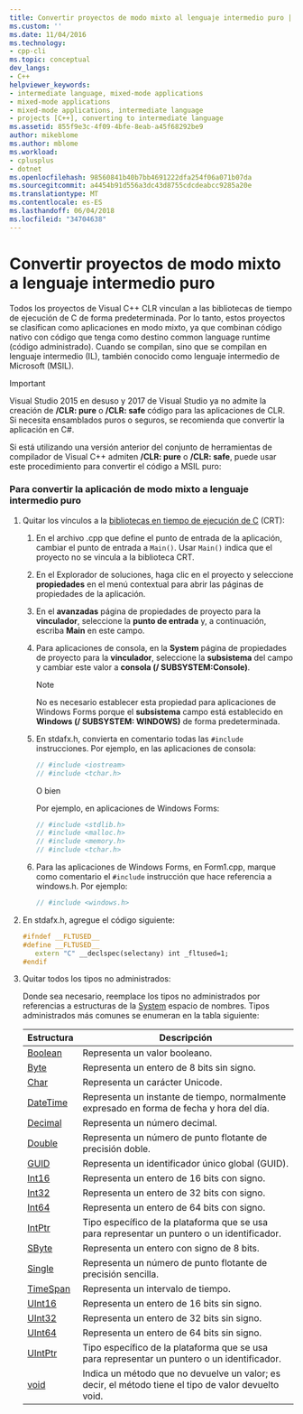 ```yaml
---
title: Convertir proyectos de modo mixto al lenguaje intermedio puro | Documentos de Microsoft
ms.custom: ''
ms.date: 11/04/2016
ms.technology:
- cpp-cli
ms.topic: conceptual
dev_langs:
- C++
helpviewer_keywords:
- intermediate language, mixed-mode applications
- mixed-mode applications
- mixed-mode applications, intermediate language
- projects [C++], converting to intermediate language
ms.assetid: 855f9e3c-4f09-4bfe-8eab-a45f68292be9
author: mikeblome
ms.author: mblome
ms.workload:
- cplusplus
- dotnet
ms.openlocfilehash: 98560841b40b7bb4691222dfa254f06a071b07da
ms.sourcegitcommit: a4454b91d556a3dc43d8755cdcdeabcc9285a20e
ms.translationtype: MT
ms.contentlocale: es-ES
ms.lasthandoff: 06/04/2018
ms.locfileid: "34704638"
---
```

# <a name="converting-projects-from-mixed-mode-to-pure-intermediate-language"></a>Convertir proyectos de modo mixto a lenguaje intermedio puro

Todos los proyectos de Visual C++ CLR vinculan a las bibliotecas de tiempo de ejecución de C de forma predeterminada. Por lo tanto, estos proyectos se clasifican como aplicaciones en modo mixto, ya que combinan código nativo con código que tenga como destino common language runtime (código administrado). Cuando se compilan, sino que se compilan en lenguaje intermedio (IL), también conocido como lenguaje intermedio de Microsoft (MSIL).

> [!IMPORTANT]
> Visual Studio 2015 en desuso y 2017 de Visual Studio ya no admite la creación de **/CLR: pure** o **/CLR: safe** código para las aplicaciones de CLR. Si necesita ensamblados puros o seguros, se recomienda que convertir la aplicación en C#.

Si está utilizando una versión anterior del conjunto de herramientas de compilador de Visual C++ admiten **/CLR: pure** o **/CLR: safe**, puede usar este procedimiento para convertir el código a MSIL puro:

### <a name="to-convert-your-mixed-mode-application-into-pure-intermediate-language"></a>Para convertir la aplicación de modo mixto a lenguaje intermedio puro

1. Quitar los vínculos a la [bibliotecas en tiempo de ejecución de C](../c-runtime-library/crt-library-features.md) (CRT):

   1. En el archivo .cpp que define el punto de entrada de la aplicación, cambiar el punto de entrada a `Main()`. Usar `Main()` indica que el proyecto no se vincula a la biblioteca CRT.

   2. En el Explorador de soluciones, haga clic en el proyecto y seleccione **propiedades** en el menú contextual para abrir las páginas de propiedades de la aplicación.

   3. En el **avanzadas** página de propiedades de proyecto para la **vinculador**, seleccione la **punto de entrada** y, a continuación, escriba **Main** en este campo.

   4. Para aplicaciones de consola, en la **System** página de propiedades de proyecto para la **vinculador**, seleccione la **subsistema** del campo y cambiar este valor a **consola (/ SUBSYSTEM:Console)**.

      > [!NOTE]
      > No es necesario establecer esta propiedad para aplicaciones de Windows Forms porque el **subsistema** campo está establecido en **Windows (/ SUBSYSTEM: WINDOWS)** de forma predeterminada.

   5. En stdafx.h, convierta en comentario todas las `#include` instrucciones. Por ejemplo, en las aplicaciones de consola:

      ```cpp
      // #include <iostream>
      // #include <tchar.h>
      ```

       O bien

       Por ejemplo, en aplicaciones de Windows Forms:

      ```cpp
      // #include <stdlib.h>
      // #include <malloc.h>
      // #include <memory.h>
      // #include <tchar.h>
      ```

   6. Para las aplicaciones de Windows Forms, en Form1.cpp, marque como comentario el `#include` instrucción que hace referencia a windows.h. Por ejemplo:

      ```cpp
      // #include <windows.h>
      ```

2. En stdafx.h, agregue el código siguiente:

   ```cpp
   #ifndef __FLTUSED__
   #define __FLTUSED__
      extern "C" __declspec(selectany) int _fltused=1;
   #endif
   ```

3. Quitar todos los tipos no administrados:

   Donde sea necesario, reemplace los tipos no administrados por referencias a estructuras de la [System](https://msdn.microsoft.com/en-us/library/system.appdomainmanager.appdomainmanager.aspx) espacio de nombres. Tipos administrados más comunes se enumeran en la tabla siguiente:

   |Estructura|Descripción|
   |---------------|-----------------|
   |[Boolean](https://msdn.microsoft.com/en-us/library/system.boolean\(v=vs.140\).aspx)|Representa un valor booleano.|
   |[Byte](https://msdn.microsoft.com/en-us/library/system.byte\(v=vs.140\).aspx)|Representa un entero de 8 bits sin signo.|
   |[Char](https://msdn.microsoft.com/en-us/library/system.char\(v=vs.140\).aspx)|Representa un carácter Unicode.|
   |[DateTime](https://msdn.microsoft.com/en-us/library/system.datetime.datetime.aspx)|Representa un instante de tiempo, normalmente expresado en forma de fecha y hora del día.|
   |[Decimal](https://msdn.microsoft.com/en-us/library/system.decimal\(v=vs.140\).aspx)|Representa un número decimal.|
   |[Double](https://msdn.microsoft.com/en-us/library/system.double\(v=vs.140\).aspx)|Representa un número de punto flotante de precisión doble.|
   |[GUID](https://msdn.microsoft.com/en-us/library/system.guid\(v=vs.140\).aspx)|Representa un identificador único global (GUID).|
   |[Int16](https://msdn.microsoft.com/en-us/library/system.int16\(v=vs.140\).aspx)|Representa un entero de 16 bits con signo.|
   |[Int32](https://msdn.microsoft.com/en-us/library/system.int32\(v=vs.140\).aspx)|Representa un entero de 32 bits con signo.|
   |[Int64](https://msdn.microsoft.com/en-us/library/system.int64\(v=vs.140\).aspx)|Representa un entero de 64 bits con signo.|
   |[IntPtr](https://msdn.microsoft.com/en-us/library/system.intptr\(v=vs.140\).aspx)|Tipo específico de la plataforma que se usa para representar un puntero o un identificador.|
   |[SByte](https://msdn.microsoft.com/en-us/library/system.byte.aspx)|Representa un entero con signo de 8 bits.|
   |[Single](https://msdn.microsoft.com/en-us/library/system.single.aspx)|Representa un número de punto flotante de precisión sencilla.|
   |[TimeSpan](https://msdn.microsoft.com/en-us/library/system.timespan\(v=vs.140\).aspx)|Representa un intervalo de tiempo.|
   |[UInt16](https://msdn.microsoft.com/en-us/library/system.uint16\(v=vs.140\).aspx)|Representa un entero de 16 bits sin signo.|
   |[UInt32](https://msdn.microsoft.com/en-us/library/system.uint32\(v=vs.140\).aspx)|Representa un entero de 32 bits sin signo.|
   |[UInt64](https://msdn.microsoft.com/en-us/library/system.uint64\(v=vs.140\).aspx)|Representa un entero de 64 bits sin signo.|
   |[UIntPtr](https://msdn.microsoft.com/en-us/library/system.uintptr\(v=vs.140\).aspx)|Tipo específico de la plataforma que se usa para representar un puntero o un identificador.|
   |[void](https://msdn.microsoft.com/en-us/library/system.void\(v=vs.140\).aspx)|Indica un método que no devuelve un valor; es decir, el método tiene el tipo de valor devuelto void.|